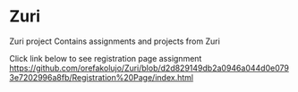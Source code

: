 # Zuri
Zuri project
Contains assignments and projects from Zuri


Click link below to see registration page assignment
https://github.com/orefakolujo/Zuri/blob/d2d829149db2a0946a044d0e0793e7202996a8fb/Registration%20Page/index.html
